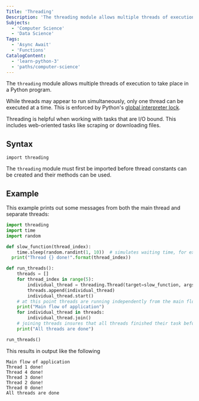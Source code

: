 ```yaml
---
Title: 'Threading'
Description: 'The threading module allows multiple threads of execution to take place in a Python program.'
Subjects:
  - 'Computer Science'
  - 'Data Science'
Tags:
  - 'Async Await'
  - 'Functions'
CatalogContent:
  - 'learn-python-3'
  - 'paths/computer-science'
---
```


The `threading` module allows multiple threads of execution to take place in a Python program.

While threads may appear to run simultaneously, only one thread can be executed at a time. This is enforced by Python's [global interpreter lock](https://docs.python.org/3/glossary.html#term-global-interpreter-lock).

Threading is helpful when working with tasks that are I/O bound. This includes web-oriented tasks like scraping or downloading files.

## Syntax

```pseudo
import threading
```

The `threading` module must first be imported before thread constants can be created and their methods can be used.

## Example

This example prints out some messages from both the main thread and separate threads:

```py
import threading
import time
import random

def slow_function(thread_index):
    time.sleep(random.randint(1, 10))  # simulates waiting time, for example an API call response
  print("Thread {} done!".format(thread_index))

def run_threads():
    threads = []
    for thread_index in range(5):
        individual_thread = threading.Thread(target=slow_function, args=(thread_index,))
        threads.append(individual_thread)
        individual_thread.start()
    # at this point threads are running independently from the main flow of application and each other
    print("Main flow of application")
    for individual_thread in threads:
        individual_thread.join()
    # joining threads insures that all threads finished their task before moving further in the main flow of application
    print("All threads are done")

run_threads()
```

This results in output like the following

```shell
Main flow of application
Thread 1 done!
Thread 4 done!
Thread 3 done!
Thread 2 done!
Thread 0 done!
All threads are done
```
